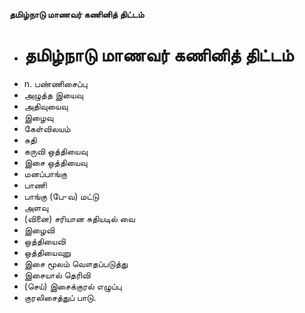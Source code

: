 **தமிழ்நாடு மாணவர் கணினித் திட்டம்**
- # தமிழ்நாடு மாணவர் கணினித் திட்டம்
- n. பண்ணிசைப்பு
- அழுத்த இயைவு
- அதிவுயைவு
- இழைவு
- கேள்விலயம்
- சுதி
- கருவி ஒத்தியைவு
- இசை ஒத்தியைவு
- மனப்பாங்கு
- பாணி
- பாங்கு (பே-வ) மட்டு
- அளவு
- (வினை) சரியான சுதியடில் வை
- இழைவி
- ஒத்தியைவி
- ஒத்தியைவுறு
- இசை மூலம் வௌதப்படுத்து
- இசையால் தெரிவி
- (செய்) இசைக்குரல் எழுப்பு
- குரலிசைத்துப் பாடு.

